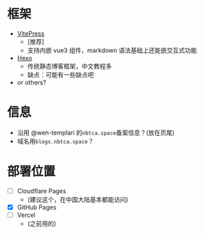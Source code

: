 # 框架

- [VitePress](https://vitepress.dev/)
  - [推荐]
  - 支持内嵌 vue3 组件，markdown 语法基础上还能嵌交互式功能
- [Hexo](https://hexo.io/zh-cn/index.html)
  - 传统静态博客框架，中文教程多
  - 缺点：可能有一些缺点吧
- or others?

# 信息

- 沿用 @wen-templari 的`nbtca.space`备案信息？(放在页尾)
- 域名用`blogs.nbtca.space`？

# 部署位置

- [ ] Cloudflare Pages
  - (建议这个，在中国大陆基本都能访问)
- [x] GitHub Pages
- [ ] Vercel
  - (之前用的)
